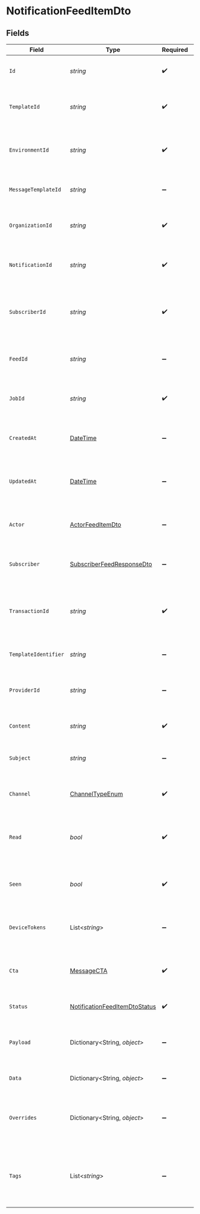 # NotificationFeedItemDto


## Fields

| Field                                                                                     | Type                                                                                      | Required                                                                                  | Description                                                                               | Example                                                                                   |
| ----------------------------------------------------------------------------------------- | ----------------------------------------------------------------------------------------- | ----------------------------------------------------------------------------------------- | ----------------------------------------------------------------------------------------- | ----------------------------------------------------------------------------------------- |
| `Id`                                                                                      | *string*                                                                                  | :heavy_check_mark:                                                                        | Unique identifier for the notification.                                                   | 615c1f2f9b0c5b001f8e4e3b                                                                  |
| `TemplateId`                                                                              | *string*                                                                                  | :heavy_check_mark:                                                                        | Identifier for the template used to generate the notification.                            | template_12345                                                                            |
| `EnvironmentId`                                                                           | *string*                                                                                  | :heavy_check_mark:                                                                        | Identifier for the environment where the notification is sent.                            | env_67890                                                                                 |
| `MessageTemplateId`                                                                       | *string*                                                                                  | :heavy_minus_sign:                                                                        | Identifier for the message template used.                                                 | message_template_54321                                                                    |
| `OrganizationId`                                                                          | *string*                                                                                  | :heavy_check_mark:                                                                        | Identifier for the organization sending the notification.                                 | org_98765                                                                                 |
| `NotificationId`                                                                          | *string*                                                                                  | :heavy_check_mark:                                                                        | Unique identifier for the notification instance.                                          | notification_123456                                                                       |
| `SubscriberId`                                                                            | *string*                                                                                  | :heavy_check_mark:                                                                        | Unique identifier for the subscriber receiving the notification.                          | subscriber_112233                                                                         |
| `FeedId`                                                                                  | *string*                                                                                  | :heavy_minus_sign:                                                                        | Identifier for the feed associated with the notification.                                 | feed_445566                                                                               |
| `JobId`                                                                                   | *string*                                                                                  | :heavy_check_mark:                                                                        | Identifier for the job that triggered the notification.                                   | job_778899                                                                                |
| `CreatedAt`                                                                               | [DateTime](https://learn.microsoft.com/en-us/dotnet/api/system.datetime?view=net-5.0)     | :heavy_minus_sign:                                                                        | Timestamp indicating when the notification was created.                                   | 2024-12-10T10:10:59.639Z                                                                  |
| `UpdatedAt`                                                                               | [DateTime](https://learn.microsoft.com/en-us/dotnet/api/system.datetime?view=net-5.0)     | :heavy_minus_sign:                                                                        | Timestamp indicating when the notification was last updated.                              | 2024-12-10T10:10:59.639Z                                                                  |
| `Actor`                                                                                   | [ActorFeedItemDto](../../Models/Components/ActorFeedItemDto.md)                           | :heavy_minus_sign:                                                                        | Actor details related to the notification, if applicable.                                 |                                                                                           |
| `Subscriber`                                                                              | [SubscriberFeedResponseDto](../../Models/Components/SubscriberFeedResponseDto.md)         | :heavy_minus_sign:                                                                        | Subscriber details associated with this notification.                                     |                                                                                           |
| `TransactionId`                                                                           | *string*                                                                                  | :heavy_check_mark:                                                                        | Unique identifier for the transaction associated with the notification.                   | transaction_123456                                                                        |
| `TemplateIdentifier`                                                                      | *string*                                                                                  | :heavy_minus_sign:                                                                        | Identifier for the template used, if applicable.                                          | template_abcdef                                                                           |
| `ProviderId`                                                                              | *string*                                                                                  | :heavy_minus_sign:                                                                        | Identifier for the provider that sends the notification.                                  | provider_xyz                                                                              |
| `Content`                                                                                 | *string*                                                                                  | :heavy_check_mark:                                                                        | The main content of the notification.                                                     | This is a test notification content.                                                      |
| `Subject`                                                                                 | *string*                                                                                  | :heavy_minus_sign:                                                                        | The subject line for email notifications, if applicable.                                  | Test Notification Subject                                                                 |
| `Channel`                                                                                 | [ChannelTypeEnum](../../Models/Components/ChannelTypeEnum.md)                             | :heavy_check_mark:                                                                        | Channel type through which the message is sent                                            |                                                                                           |
| `Read`                                                                                    | *bool*                                                                                    | :heavy_check_mark:                                                                        | Indicates whether the notification has been read by the subscriber.                       | false                                                                                     |
| `Seen`                                                                                    | *bool*                                                                                    | :heavy_check_mark:                                                                        | Indicates whether the notification has been seen by the subscriber.                       | true                                                                                      |
| `DeviceTokens`                                                                            | List<*string*>                                                                            | :heavy_minus_sign:                                                                        | Device tokens for push notifications, if applicable.                                      | [<br/>"token1",<br/>"token2"<br/>]                                                        |
| `Cta`                                                                                     | [MessageCTA](../../Models/Components/MessageCTA.md)                                       | :heavy_check_mark:                                                                        | Call-to-action information associated with the notification.                              |                                                                                           |
| `Status`                                                                                  | [NotificationFeedItemDtoStatus](../../Models/Components/NotificationFeedItemDtoStatus.md) | :heavy_check_mark:                                                                        | Current status of the notification.                                                       | sent                                                                                      |
| `Payload`                                                                                 | Dictionary<String, *object*>                                                              | :heavy_minus_sign:                                                                        | The payload that was used to send the notification trigger.                               | {<br/>"key": "value"<br/>}                                                                |
| `Data`                                                                                    | Dictionary<String, *object*>                                                              | :heavy_minus_sign:                                                                        | The data sent with the notification.                                                      | {<br/>"key": "value"<br/>}                                                                |
| `Overrides`                                                                               | Dictionary<String, *object*>                                                              | :heavy_minus_sign:                                                                        | Provider-specific overrides used when triggering the notification.                        | {<br/>"overrideKey": "overrideValue"<br/>}                                                |
| `Tags`                                                                                    | List<*string*>                                                                            | :heavy_minus_sign:                                                                        | Tags associated with the workflow that triggered the notification.                        | [<br/>"tag1",<br/>"tag2"<br/>]                                                            |